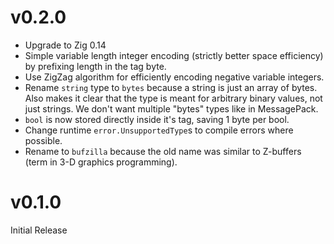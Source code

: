 # v0.2.0

- Upgrade to Zig 0.14
- Simple variable length integer encoding (strictly better space efficiency) by prefixing length in the tag byte.
- Use ZigZag algorithm for efficiently encoding negative variable integers.
- Rename `string` type to `bytes` because a string is just an array of bytes. Also makes it clear that the type is meant for arbitrary binary values, not just strings. We don't want multiple "bytes" types like in MessagePack.
- `bool` is now stored directly inside it's tag, saving 1 byte per bool.
- Change runtime `error.UnsupportedType`s to compile errors where possible.
- Rename to `bufzilla` because the old name was similar to Z-buffers (term in 3-D graphics programming).

# v0.1.0

Initial Release